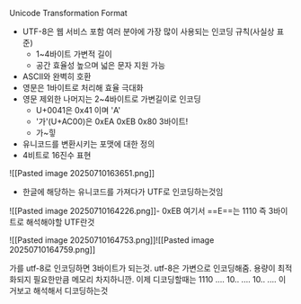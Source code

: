 Unicode Transformation Format
- UTF-8은 웹 서비스 포함 여러 분야에 가장 많이 사용되는 인코딩 규칙(사실상 표준)
	- 1~4바이트 가변적 길이
	- 공간 효율성 높으며 넓은 문자 지원 가능
- ASCII와 완벽히 호환
- 영문은 1바이트로 처리해 효율 극대화
- 영문 제외한 나머지는 2~4바이트로 가변길이로 인코딩
	- U+0041은 0x41 이며 'A'
	- '가'(U+AC00)은 0xEA 0xEB 0x80 3바이트!
	- 가~힣
- 유니코드를 변환시키는 포맷에 대한 정의
- 4비트로 16진수 표현

![[Pasted image 20250710163651.png]]
- 한글에 해당하는 유니코드를 가져다가 UTF로 인코딩하는것임

![[Pasted image 20250710164226.png]]- 0xEB 여기서 ==E==는 1110 즉 3바이트로 해석해야할 UTF란것

![[Pasted image 20250710164753.png]]![[Pasted image 20250710164759.png]]

가를 utf-8로 인코딩하면 3바이트가 되는것. utf-8은 가변으로 인코딩해줌. 용량이 최적화되지 필요한만큼 메모리 차지하니깐. 이제 디코딩할때는 1110 .... 10.. .... 10.. .... 이거보고 해석해서 디코딩하는것